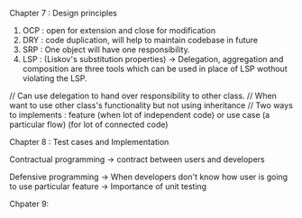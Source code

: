 Chapter 7 : Design principles 

1. OCP : open for extension and close for modification 
2. DRY : code duplication, will help to maintain codebase in future
3. SRP : One object will have one responsibility. 
4. LSP : (Liskov's substitution properties) 
    -> Delegation, aggregation and composition are three tools which can be used in place of LSP wothout violating the LSP.

// Can use delegation to hand over responsibility to other class.
// When want to use other class's functionality but not using inheritance
// Two ways to implements : 
    feature (when lot of independent code) or use case (a particular flow) (for lot of connected code)

Chapter 8 : Test cases and Implementation

Contractual programming
-> contract between users and developers 

Defensive programming 
-> When developers don't know how user is going to use particular feature
-> Importance of unit testing

Chpater 9: 
